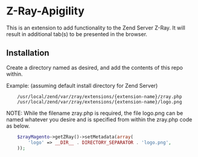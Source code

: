 Z-Ray-Apigility
=============

This is an extension to add functionality to the Zend Server Z-Ray. It will result 
in additional tab(s) to be presented in the browser.

Installation
------------

Create a directory named as desired, and add the contents of this repo within.

Example: (assuming default install directory for Zend Server)

```
    /usr/local/zend/var/zray/extensions/{extension-name}/zray.php
    /usr/local/zend/var/zray/extensions/{extension-name}/logo.png
```

NOTE: While the filename zray.php is required, the file logo.png can be named whatever 
you desire and is specified from within the zray.php code as below.

```php
    $zrayMagento->getZRay()->setMetadata(array(
        'logo' => __DIR__ . DIRECTORY_SEPARATOR . 'logo.png',
    ));
```

